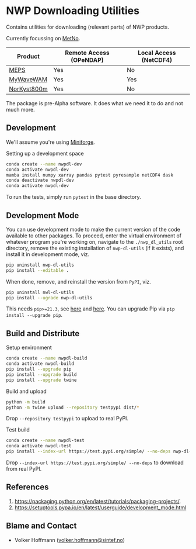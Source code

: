 # NWP Downloading Utilities

Contains utilities for downloading (relevant parts) of NWP products.

Currently focussing on [MetNo](https://thredds.met.no/thredds/catalog.html).

| Product | Remote Access (OPeNDAP) | Local Access (NetCDF4) |
| ---- | ---- | ---- |
| [MEPS](https://thredds.met.no/thredds/metno.html) | Yes | No |
| [MyWaveWAM](https://thredds.met.no/thredds/fou-hi/fou-hi.html) | Yes | Yes |
| [NorKyst800m](https://thredds.met.no/thredds/fou-hi/norkyst800v2.html) | Yes | No |

The package is pre-Alpha software. It does what we need it to do and not much more.

## Development

We'll assume you're using [Miniforge](https://github.com/conda-forge/miniforge).

Setting up a development space

```sh
conda create --name nwpdl-dev
conda activate nwpdl-dev
mamba install numpy xarray pandas pytest pyresample netCDF4 dask
conda deactivate nwpdl-dev
conda activate nwpdl-dev
```

To run the tests, simply run `pytest` in the base directory.

## Development Mode

You can use development mode to make the current version of the code available to other packages. To proceed, enter the virtual environment of whatever program you're working on, navigate to the `./nwp_dl_utils` root directory, remove the existing installation of `nwp-dl-utils` (if it exists), and install it in development mode, viz.

```sh
pip uninstall nwp-dl-utils
pip install --editable .
```

When done, remove, and reinstall the version from `PyPI`, viz.

```sh
pip uninstall nwl-dl-utils
pip install --ugrade nwp-dl-utils
```

This needs `pip>=21.3`, see [here](https://stackoverflow.com/a/69711730) and [here](https://pip.pypa.io/en/stable/news/#v21-3). You can upgrade Pip via `pip install --upgrade pip`.

## Build and Distribute

Setup environment

```sh
conda create --name nwpdl-build
conda activate nwpdl-build
pip install --upgrade pip
pip install --upgrade build
pip install --upgrade twine
```

Build and upload

```sh
python -m build
python -m twine upload --repository testpypi dist/* 
```

Drop `--repository testpypi` to upload to real PyPI.

Test build

```sh
conda create --name nwpdl-test
conda activate nwpdl-test
pip install --index-url https://test.pypi.org/simple/ --no-deps nwp-dl-utils
```

Drop `--index-url https://test.pypi.org/simple/ --no-deps` to download from real PyPI.

## References

1. https://packaging.python.org/en/latest/tutorials/packaging-projects/.
2. https://setuptools.pypa.io/en/latest/userguide/development_mode.html

## Blame and Contact

- Volker Hoffmann (volker.hoffmann@sintef.no)

